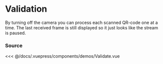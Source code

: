 # Validation

By turning off the camera you can process each scanned QR-code one at a time.
The last received frame is still displayed so it just looks like the stream is
paused.

<ClientOnly>
  <DemoWrapper component="Validate" />
</ClientOnly>

### Source

<<< @/docs/.vuepress/components/demos/Validate.vue
